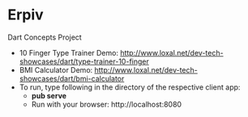 # Erpiv

Dart Concepts Project

* 10 Finger Type Trainer Demo: http://www.loxal.net/dev-tech-showcases/dart/type-trainer-10-finger
* BMI Calculator Demo: http://www.loxal.net/dev-tech-showcases/dart/bmi-calculator
* To run, type following in the directory of the respective client app:
    *  **pub serve**
    * Run with your browser: http://localhost:8080
